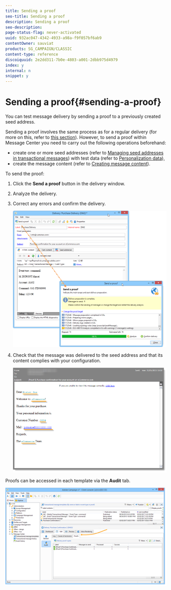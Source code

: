 ```yaml
---
title: Sending a proof
seo-title: Sending a proof
description: Sending a proof
seo-description: 
page-status-flag: never-activated
uuid: 932ac047-4342-4933-a98a-f9f057bf6ab9
contentOwner: sauviat
products: SG_CAMPAIGN/CLASSIC
content-type: reference
discoiquuid: 2e2dd311-7b0e-4803-a001-2dbb975d4979
index: y
internal: n
snippet: y
---
```


# Sending a proof{#sending-a-proof}

You can test message delivery by sending a proof to a previously created seed address.

Sending a proof involves the same process as for a regular delivery (for more on this, refer to [this section](../../delivery/using/key-steps-when-creating-a-delivery.md#sending-a-proof)). However, to send a proof within Message Center you need to carry out the following operations beforehand:

* create one or more seed addresses (refer to [Managing seed addresses in transactional messages](../../message-center/using/managing-seed-addresses-in-transactional-messages.md)) with test data (refer to [Personalization data](../../message-center/using/personalization-data.md)), 
* create the message content (refer to [Creating message content](../../message-center/using/creating-message-content.md)).

To send the proof:

1. Click the **Send a proof** button in the delivery window.
1. Analyze the delivery.
1. Correct any errors and confirm the delivery.

   ![](assets/messagecenter_send_proof_001.png)

1. Check that the message was delivered to the seed address and that its content complies with your configuration.

   ![](assets/messagecenter_send_proof_002.png)

Proofs can be accessed in each template via the **Audit** tab.

![](assets/messagecenter_send_proof_003.png)

